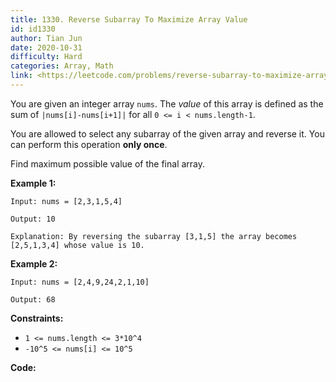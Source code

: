 ```yaml
---
title: 1330. Reverse Subarray To Maximize Array Value
id: id1330
author: Tian Jun
date: 2020-10-31
difficulty: Hard
categories: Array, Math
link: <https://leetcode.com/problems/reverse-subarray-to-maximize-array-value/description/>
---
```


You are given an integer array `nums`. The _value_ of this array is defined as
the sum of `|nums[i]-nums[i+1]|` for all `0 <= i < nums.length-1`.

You are allowed to select any subarray of the given array and reverse it. You
can perform this operation **only once**.

Find maximum possible value of the final array.



**Example 1:**
            
	Input: nums = [2,3,1,5,4]    
	Output: 10    
	Explanation: By reversing the subarray [3,1,5] the array becomes [2,5,1,3,4] whose value is 10.    

**Example 2:**
            
	Input: nums = [2,4,9,24,2,1,10]    
	Output: 68    



**Constraints:**

  * `1 <= nums.length <= 3*10^4`
  * `-10^5 <= nums[i] <= 10^5`


**Code:**
